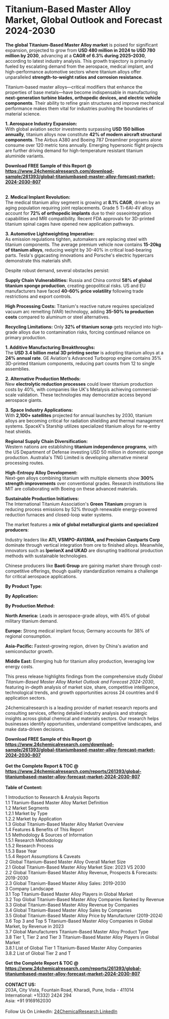 <h1>Titanium-Based Master Alloy Market, Global Outlook and Forecast 2024-2030</h1><p><strong>The global Titanium-Based Master Alloy market</strong> is poised for significant expansion, projected to grow from <strong>USD 480 million in 2024 to USD 780 million by 2030</strong>, advancing at a <strong>CAGR of 6.3% during 2025–2030</strong>, according to latest industry analysis. This growth trajectory is primarily fueled by escalating demand from the aerospace, medical implant, and high-performance automotive sectors where titanium alloys offer unparalleled <strong>strength-to-weight ratios and corrosion resistance</strong>.</p><p>Titanium-based master alloys—critical modifiers that enhance the properties of base metals—have become indispensable in manufacturing <strong>next-generation turbine blades, orthopedic devices, and electric vehicle components</strong>. Their ability to refine grain structures and improve mechanical performance makes them vital for industries pushing the boundaries of material science.</p><p><strong>1. Aerospace Industry Expansion:</strong><br>
With global aviation sector investments surpassing <strong>USD 150 billion annually</strong>, titanium alloys now constitute <strong>42% of modern aircraft structural components</strong>. The Airbus A380 and Boeing 787 Dreamliner programs alone consume over 120 metric tons annually. Emerging hypersonic flight projects are further driving demand for high-temperature resistant titanium aluminide variants.</p><div><b>Download FREE Sample of this Report @ 
            <a href="https://www.24chemicalresearch.com/download-sample/261393/global-titaniumbased-master-alloy-forecast-market-2024-2030-807">
            https://www.24chemicalresearch.com/download-sample/261393/global-titaniumbased-master-alloy-forecast-market-2024-2030-807</a></b></div><br><p><strong>2. Medical Implant Revolution:</strong><br>
The medical titanium alloy segment is growing at <strong>8.1% CAGR</strong>, driven by an aging population requiring joint replacements. Grade 5 Ti-6Al-4V alloys account for <strong>72% of orthopedic implants</strong> due to their osseointegration capabilities and MRI compatibility. Recent FDA approvals for 3D-printed titanium spinal cages have opened new application pathways.</p><p><strong>3. Automotive Lightweighting Imperative:</strong><br>
As emission regulations tighten, automakers are replacing steel with titanium components. The average premium vehicle now contains <strong>15-20kg of titanium alloys</strong>, reducing weight by 30-40% in critical load-bearing parts. Tesla's gigacasting innovations and Porsche's electric hypercars demonstrate this materials shift.</p><p>Despite robust demand, several obstacles persist:</p><p><strong>Supply Chain Vulnerabilities:</strong> Russia and China control <strong>58% of global titanium sponge production</strong>, creating geopolitical risks. US and EU manufacturers have faced <strong>40-60% price volatility</strong> following trade restrictions and export controls.</p><p><strong>High Processing Costs:</strong> Titanium's reactive nature requires specialized vacuum arc remelting (VAR) technology, adding <strong>35-50% to production costs</strong> compared to aluminum or steel alternatives.</p><p><strong>Recycling Limitations:</strong> Only <strong>32% of titanium scrap</strong> gets recycled into high-grade alloys due to contamination risks, forcing continued reliance on primary production.</p><p><strong>1. Additive Manufacturing Breakthroughs:</strong><br>
The <strong>USD 3.4 billion metal 3D printing sector</strong> is adopting titanium alloys at a <strong>24% annual rate</strong>. GE Aviation's Advanced Turboprop engine contains 35% 3D-printed titanium components, reducing part counts from 12 to single assemblies.</p><p><strong>2. Alternative Production Methods:</strong><br>
New <strong>electrolytic reduction processes</strong> could lower titanium production costs by 40%, with companies like UK's Metalysis achieving commercial-scale validation. These technologies may democratize access beyond aerospace giants.</p><p><strong>3. Space Industry Applications:</strong><br>
With <strong>2,100+ satellites</strong> projected for annual launches by 2030, titanium alloys are becoming critical for radiation shielding and thermal management systems. SpaceX's Starship utilizes specialized titanium alloys for re-entry heat shields.</p><p><strong>Regional Supply Chain Diversification:</strong><br>
	Western nations are establishing <strong>titanium independence programs</strong>, with the US Department of Defense investing USD 50 million in domestic sponge production. Australia's TNG Limited is developing alternative mineral processing routes.</p><p><strong>High-Entropy Alloy Development:</strong><br>
	Next-gen alloys combining titanium with multiple elements show <strong>300% strength improvements</strong> over conventional grades. Research institutions like MIT are collaborating with Boeing on these advanced materials.</p><p><strong>Sustainable Production Initiatives:</strong><br>
	The International Titanium Association's <strong>Green Titanium</strong> program is reducing process emissions by 52% through renewable energy-powered reduction furnaces and closed-loop water systems.</p><p>The market features a <strong>mix of global metallurgical giants and specialized producers</strong>:</p><p>Industry leaders like <strong>ATI, VSMPO-AVISMA, and Precision Castparts Corp</strong> dominate through vertical integration from ore to finished alloys. Meanwhile, innovators such as <strong>IperionX and UKAD</strong> are disrupting traditional production methods with sustainable technologies.</p><p>Chinese producers like <strong>Baoti Group</strong> are gaining market share through cost-competitive offerings, though quality standardization remains a challenge for critical aerospace applications.</p><p><strong>By Product Type:</strong></p><p><strong>By Application:</strong></p><p><strong>By Production Method:</strong></p><p><strong>North America:</strong> Leads in aerospace-grade alloys, with 45% of global military titanium demand.</p><p><strong>Europe:</strong> Strong medical implant focus; Germany accounts for 38% of regional consumption.</p><p><strong>Asia-Pacific:</strong> Fastest-growing region, driven by China's aviation and semiconductor growth.</p><p><strong>Middle East:</strong> Emerging hub for titanium alloy production, leveraging low energy costs.</p><p>This press release highlights findings from the comprehensive study <em>Global Titanium-Based Master Alloy Market Outlook and Forecast 2024-2030</em>, featuring in-depth analysis of market size, share, competitive intelligence, technological trends, and growth opportunities across 24 countries and 6 application sectors.</p><p>24chemicalresearch is a leading provider of market research reports and consulting services, offering detailed industry analysis and strategic insights across global chemical and materials sectors. Our research helps businesses identify opportunities, understand competitive landscapes, and make data-driven decisions.</p><div><b>Download FREE Sample of this Report @ 
            <a href="https://www.24chemicalresearch.com/download-sample/261393/global-titaniumbased-master-alloy-forecast-market-2024-2030-807">
            https://www.24chemicalresearch.com/download-sample/261393/global-titaniumbased-master-alloy-forecast-market-2024-2030-807</a></b></div><br><div><b>Get the Complete Report & TOC @ 
            <a href="https://www.24chemicalresearch.com/reports/261393/global-titaniumbased-master-alloy-forecast-market-2024-2030-807">
            https://www.24chemicalresearch.com/reports/261393/global-titaniumbased-master-alloy-forecast-market-2024-2030-807</a></b></div><br>
            <b>Table of Content:</b><p>1 Introduction to Research & Analysis Reports<br />
    1.1 Titanium-Based Master Alloy Market Definition<br />
    1.2 Market Segments<br />
        1.2.1 Market by Type<br />
        1.2.2 Market by Application<br />
    1.3 Global Titanium-Based Master Alloy Market Overview<br />
    1.4 Features & Benefits of This Report<br />
    1.5 Methodology & Sources of Information<br />
        1.5.1 Research Methodology<br />
        1.5.2 Research Process<br />
        1.5.3 Base Year<br />
        1.5.4 Report Assumptions & Caveats<br />
2 Global Titanium-Based Master Alloy Overall Market Size<br />
    2.1 Global Titanium-Based Master Alloy Market Size: 2023 VS 2030<br />
    2.2 Global Titanium-Based Master Alloy Revenue, Prospects & Forecasts: 2019-2030<br />
    2.3 Global Titanium-Based Master Alloy Sales: 2019-2030<br />
3 Company Landscape<br />
    3.1 Top Titanium-Based Master Alloy Players in Global Market<br />
    3.2 Top Global Titanium-Based Master Alloy Companies Ranked by Revenue<br />
    3.3 Global Titanium-Based Master Alloy Revenue by Companies<br />
    3.4 Global Titanium-Based Master Alloy Sales by Companies<br />
    3.5 Global Titanium-Based Master Alloy Price by Manufacturer (2019-2024)<br />
    3.6 Top 3 and Top 5 Titanium-Based Master Alloy Companies in Global Market, by Revenue in 2023<br />
    3.7 Global Manufacturers Titanium-Based Master Alloy Product Type<br />
    3.8 Tier 1, Tier 2 and Tier 3 Titanium-Based Master Alloy Players in Global Market<br />
        3.8.1 List of Global Tier 1 Titanium-Based Master Alloy Companies<br />
        3.8.2 List of Global Tier 2 and T</p><div><b>Get the Complete Report & TOC @ 
            <a href="https://www.24chemicalresearch.com/reports/261393/global-titaniumbased-master-alloy-forecast-market-2024-2030-807">
            https://www.24chemicalresearch.com/reports/261393/global-titaniumbased-master-alloy-forecast-market-2024-2030-807</a></b></div><br><b>CONTACT US:</b><br>
            203A, City Vista, Fountain Road, Kharadi, Pune, India - 411014<br>
            International: +1(332) 2424 294<br>
            Asia: +91 9169162030 <br><br>
            Follow Us On LinkedIn: <a href="https://www.linkedin.com/company/24chemicalresearch/">24ChemicalResearch LinkedIn</a>